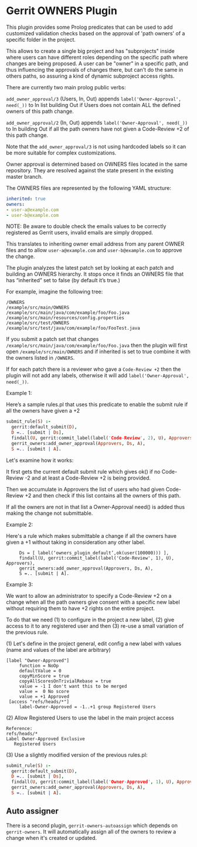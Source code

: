 # Gerrit OWNERS Plugin

This plugin provides some Prolog predicates that can be used to add customized validation checks based on the approval
 of 'path owners' of a specific folder in the project.

 This allows to create a single big project and has "subprojects" inside where users can have different roles depending
 on the specific path where changes are being proposed. A user can be "owner" in a specific path, and thus
  influencing the approvals of changes there, but can't do the same in others paths, so assuring a kind of dynamic
  subproject access rights.

 There are currently two main prolog public verbs:

 `add_owner_approval/3` (Users, In, Out) appends `label('Owner-Approval', need(_))` to In list building Out if
 Users does not contain ALL the defined owners of this path change.

  `add_owner_approval/2` (In, Out) appends `label('Owner-Approval', need(_))` to In building Out if
  all the path owners have not given a Code-Review +2  of this path change.

Note that the `add_owner_approval/3` is not using hardcoded labels so it can be more suitable for complex customizations.

Owner approval is determined based on OWNERS files located in the same repository. They are resolved against the state present in the existing master branch.

The OWNERS files are represented by the following YAML structure:

```yaml
inherited: true
owners:
- user-a@example.com
- user-b@example.com
```
NOTE: Be aware to double check the emails values to be correctly registered as Gerrit users, invalid emails are simply dropped.

This translates to inheriting owner email address from any parent OWNER files and to allow `user-a@example.com` and `user-b@example.com` to approve the change.

The plugin analyzes the latest patch set by looking at each patch and building an OWNERS hierarchy. It stops once it finds an OWNERS file that has “inherited” set to false (by default it’s true.)

For example, imagine the following tree:

```
/OWNERS
/example/src/main/OWNERS
/example/src/main/java/com/example/foo/Foo.java
/example/src/main/resources/config.properties
/example/src/test/OWNERS
/example/src/test/java/com/example/foo/FooTest.java
```

If you submit a patch set that changes `/example/src/main/java/com/example/foo/Foo.java` then the plugin will first open `/example/src/main/OWNERS` and if inherited is set to true combine it with the owners listed in `/OWNERS`.

If for each patch there is a reviewer who gave a `Code-Review +2` then the plugin will not add any labels,
otherwise it will add `label('Owner-Approval', need(_))`.

Example 1:

Here’s a sample rules.pl that uses this predicate to enable the submit rule if all the owners have given a +2

```prolog
submit_rule(S) :-
  gerrit:default_submit(D),
  D =.. [submit | Ds],
  findall(U, gerrit:commit_label(label('Code-Review', 2), U), Approvers),
  gerrit_owners:add_owner_approval(Approvers, Ds, A),
  S =.. [submit | A].
```
Let's examine how it works:

It first gets the current default submit rule which gives ok() if no Code-Review -2 and at least a Code-Review +2 is being provided.

 Then we accumulate in Approvers the list of users who had given Code-Review +2 and then check if this list contains all the owners of this path.

 If all the owners are not in that list a Owner-Approval need() is added thus making the change not submittable.

Example 2:

Here's a rule which makes submittable a change if all the owners have given a +1 without taking in consideration any other label.

```submit_rule(S) :-
     Ds = [ label(‘owners_plugin_default’,ok(user(100000))) ],
     findall(U, gerrit:commit_label(label('Code-Review', 1), U), Approvers),
     gerrit_owners:add_owner_approval(Approvers, Ds, A),
     S =.. [submit | A].
```


Example 3:

 We want to allow an administrator to specify a Code-Review +2 on a change when all the path owners give consent with a specific new label
  without requiring them to have +2 rights on the entire project.

To do that we need (1) to configure in the project a new label, (2) give access to it to any registered user and then
(3) re-use a small variation of the previous rule.

 (1) Let's define in the project general, edit config a new label with values (name and values of the label are arbitrary)

```
[label "Owner-Approved"]
     function = NoOp
     defaultValue = 0
     copyMinScore = true
     copyAllScoresOnTrivialRebase = true
     value = -1 I don't want this to be merged
     value =  0 No score
     value = +1 Approved
 [access "refs/heads/*"]
     label-Owner-Approved = -1..+1 group Registered Users
```
(2) Allow Registered Users to use the label in the main project access

```
Reference:
refs/heads/*
Label Owner-Approved Exclusive
   Registered Users
```

(3) Use a slightly modified version of the previous rules.pl:

```prolog
submit_rule(S) :-
  gerrit:default_submit(D),
  D =.. [submit | Ds],
  findall(U, gerrit:commit_label(label('Owner-Approved', 1), U), Approvers),
  gerrit_owners:add_owner_approval(Approvers, Ds, A),
  S =.. [submit | A].
```


## Auto assigner

There is a second plugin, `gerrit-owners-autoassign` which depends on `gerrit-owners`. It will automatically assign
all of the owners to review a change when it's created or updated.
